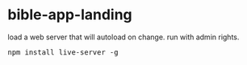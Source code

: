 # bible-app-landing
load a web server that will autoload on change.  run with admin rights.
<pre>
npm install live-server -g
</pre>
